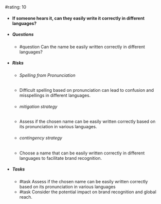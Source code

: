 #rating: 10
- #### If someone hears it, can they easily write it correctly in different languages?
- ##### Questions
  - #question Can the name be easily written correctly in different languages?
- ##### Risks

  - ###### Spelling from Pronunciation
  - Difficult spelling based on pronunciation can lead to confusion and misspellings in different languages.
  - ###### mitigation strategy
  - Assess if the chosen name can be easily written correctly based on its pronunciation in various languages.
  - ###### contingency strategy
  - Choose a name that can be easily written correctly in different languages to facilitate brand recognition.
- ##### Tasks
  - #task Assess if the chosen name can be easily written correctly based on its pronunciation in various languages
  - #task  Consider the potential impact on brand recognition and global reach.



